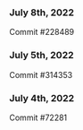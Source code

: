### July 8th, 2022

Commit #228489

### July 5th, 2022

Commit #314353


### July 4th, 2022

Commit #72281
